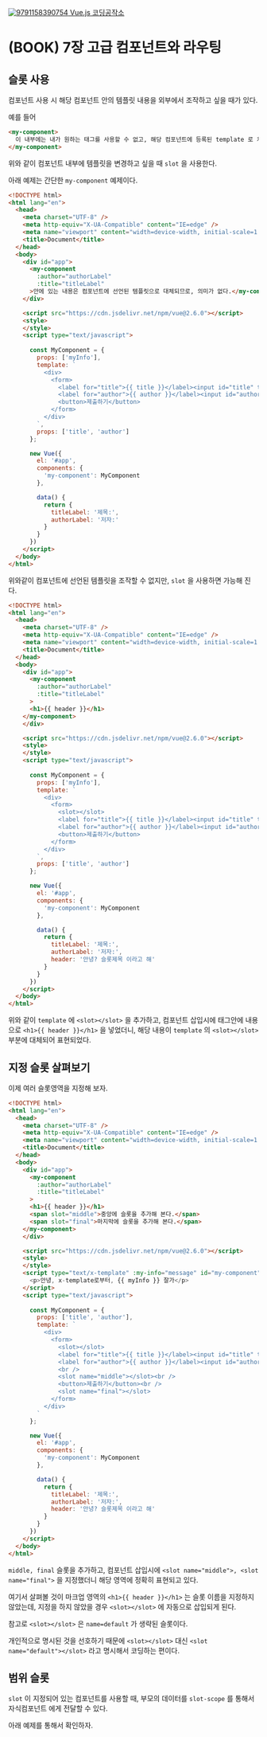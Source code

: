 [![9791158390754](http://image.yes24.com/goods/78872554/800x0) Vue.js 코딩공작소](http://www.yes24.com/Product/Goods/78872554)

# (BOOK) 7장 고급 컴포넌트와 라우팅

## 슬롯 사용

컴포넌트 사용 시 해당 컴포넌트 안의 템플릿 내용을 외부에서 조작하고 싶을 때가 있다.

예를 들어

```html
<my-component>
  이 내부에는 내가 원하는 태그를 사용할 수 없고, 해당 컴포넌트에 등록된 template 로 치환된다.
</my-component>
```

위와 같이 컴포넌트 내부에 템플릿을 변경하고 싶을 때 `slot` 을 사용한다.

아래 예제는 간단한 `my-component` 예제이다.

```html
<!DOCTYPE html>
<html lang="en">
  <head>
    <meta charset="UTF-8" />
    <meta http-equiv="X-UA-Compatible" content="IE=edge" />
    <meta name="viewport" content="width=device-width, initial-scale=1.0" />
    <title>Document</title>
  </head>
  <body>
    <div id="app">
      <my-component 
        :author="authorLabel"
        :title="titleLabel"
      >안에 있는 내용은 컴포넌트에 선언된 템플릿으로 대체되므로, 의미가 없다.</my-component>
    </div>

    <script src="https://cdn.jsdelivr.net/npm/vue@2.6.0"></script>
    <style>
    </style>
    <script type="text/javascript">
    
      const MyComponent = {
        props: ['myInfo'],
        template: `
          <div>
            <form>
              <label for="title">{{ title }}</label><input id="title" type="text" /><br />
              <label for="author">{{ author }}</label><input id="author" type="text" /><br />
              <button>제출하기</button>
            </form>
          </div>
        `,
        props: ['title', 'author']
      };

      new Vue({
        el: '#app',
        components: {
          'my-component': MyComponent
        },

        data() {
          return {
            titleLabel: '제목:',
            authorLabel: '저자:'
          }
        }
      })
    </script>
  </body>
</html>
```

위와같이 컴포넌트에 선언된 템플릿을 조작할 수 없지만, `slot` 을 사용하면 가능해 진다.

```html
<!DOCTYPE html>
<html lang="en">
  <head>
    <meta charset="UTF-8" />
    <meta http-equiv="X-UA-Compatible" content="IE=edge" />
    <meta name="viewport" content="width=device-width, initial-scale=1.0" />
    <title>Document</title>
  </head>
  <body>
    <div id="app">
      <my-component 
        :author="authorLabel"
        :title="titleLabel"
      >
      <h1>{{ header }}</h1>
    </my-component>
    </div>

    <script src="https://cdn.jsdelivr.net/npm/vue@2.6.0"></script>
    <style>
    </style>
    <script type="text/javascript">
    
      const MyComponent = {
        props: ['myInfo'],
        template: `
          <div>
            <form>
              <slot></slot>
              <label for="title">{{ title }}</label><input id="title" type="text" /><br />
              <label for="author">{{ author }}</label><input id="author" type="text" /><br />
              <button>제출하기</button>
            </form>
          </div>
        `,
        props: ['title', 'author']
      };

      new Vue({
        el: '#app',
        components: {
          'my-component': MyComponent
        },

        data() {
          return {
            titleLabel: '제목:',
            authorLabel: '저자:',
            header: '안녕? 슬롯제목 이라고 해'
          }
        }
      })
    </script>
  </body>
</html>
```

위와 같이 `template` 에 `<slot></slot>` 을 추가하고, 컴포넌트 삽입시에 태그안에 내용으로 `<h1>{{ header }}</h1>` 을 넣었더니, 해당 내용이 `template` 의 `<slot></slot>` 부분에 대체되어 표현되었다.


## 지정 슬롯 살펴보기

이제 여러 슬롯영역을 지정해 보자.

```html
<!DOCTYPE html>
<html lang="en">
  <head>
    <meta charset="UTF-8" />
    <meta http-equiv="X-UA-Compatible" content="IE=edge" />
    <meta name="viewport" content="width=device-width, initial-scale=1.0" />
    <title>Document</title>
  </head>
  <body>
    <div id="app">
      <my-component 
        :author="authorLabel"
        :title="titleLabel"
      >
      <h1>{{ header }}</h1>
      <span slot="middle">중앙에 슬롯을 추가해 본다.</span>
      <span slot="final">마지막에 슬롯을 추가해 본다.</span>
    </my-component>
    </div>

    <script src="https://cdn.jsdelivr.net/npm/vue@2.6.0"></script>
    <style>
    </style>
    <script type="text/x-template" :my-info="message" id="my-component">
      <p>안녕, x-template로부터, {{ myInfo }} 잘가</p>
    </script>
    <script type="text/javascript">
    
      const MyComponent = {
        props: ['title', 'author'],
        template: `
          <div>
            <form>
              <slot></slot>
              <label for="title">{{ title }}</label><input id="title" type="text" /><br />
              <label for="author">{{ author }}</label><input id="author" type="text" /><br />
              <br />
              <slot name="middle"></slot><br />
              <button>제출하기</button><br />
              <slot name="final"></slot>
            </form>
          </div>
        `
      };

      new Vue({
        el: '#app',
        components: {
          'my-component': MyComponent
        },

        data() {
          return {
            titleLabel: '제목:',
            authorLabel: '저자:',
            header: '안녕? 슬롯제목 이라고 해'
          }
        }
      })
    </script>
  </body>
</html>
```

`middle, final` 슬롯을 추가하고, 컴포넌트 삽입시에 `<slot name="middle">, <slot name="final">` 을 지정했더니 해당 영역에 정확히 표현되고 있다.

여기서 살펴볼 것이 마크업 영역의 `<h1>{{ header }}</h1>` 는 슬롯 이름을 지정하지 않았는데, 지정을 하지 않았을 경우 `<slot></slot>` 에 자동으로 삽입되게 된다.

참고로 `<slot></slot>` 은 `name=default` 가 생략된 슬롯이다. 

개인적으로 명시된 것을 선호하기 때문에 `<slot></slot>` 대신 `<slot name="default"></slot>` 라고 명시해서 코딩하는 편이다.


## 범위 슬롯

`slot` 이 지정되어 있는 컴포넌트를 사용할 때, 부모의 데이터를 `slot-scope` 를 통해서 자식컴포넌트 에게 전달할 수 있다.

아래 예제를 통해서 확인하자.

